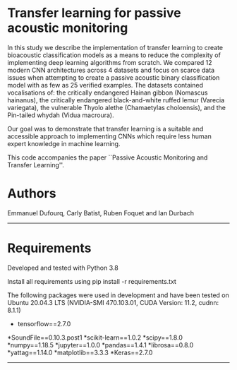 # Transfer learning for passive acoustic monitoring

In this study we describe the implementation of transfer learning to create bioacoustic classification models as a means to reduce the complexity of implementing deep learning algorithms from scratch. We compared 12 modern CNN architectures across 4 datasets and focus on scarce data issues when attempting to create a passive acoustic binary classification model with as few as 25 verified examples. The datasets contained vocalisations of: the critically endangered Hainan gibbon (Nomascus hainanus), the critically endangered black-and-white ruffed lemur (Varecia variegata), the vulnerable Thyolo alethe (Chamaetylas choloensis), and the Pin-tailed whydah (Vidua macroura). 

Our goal was to demonstrate that transfer learning is a suitable and accessible approach to implementing CNNs which require less human expert knowledge in machine learning.

This code accompanies the paper ``Passive Acoustic Monitoring and Transfer Learning''.

# Authors
Emmanuel Dufourq, Carly Batist, Ruben Foquet and Ian Durbach

<hr>

# Requirements
Developed and tested with Python 3.8

Install all requirements using pip install -r requirements.txt

The following packages were used in development and have been tested on Ubuntu 20.04.3 LTS (NVIDIA-SMI 470.103.01, CUDA Version: 11.2, cudnn: 8.1.1)

* tensorflow==2.7.0

*SoundFile==0.10.3.post1
*scikit-learn==1.0.2
*scipy==1.8.0
*numpy==1.18.5
*jupyter==1.0.0
*pandas==1.4.1
*librosa==0.8.0
*yattag==1.14.0
*matplotlib==3.3.3
*Keras==2.7.0

<hr>
